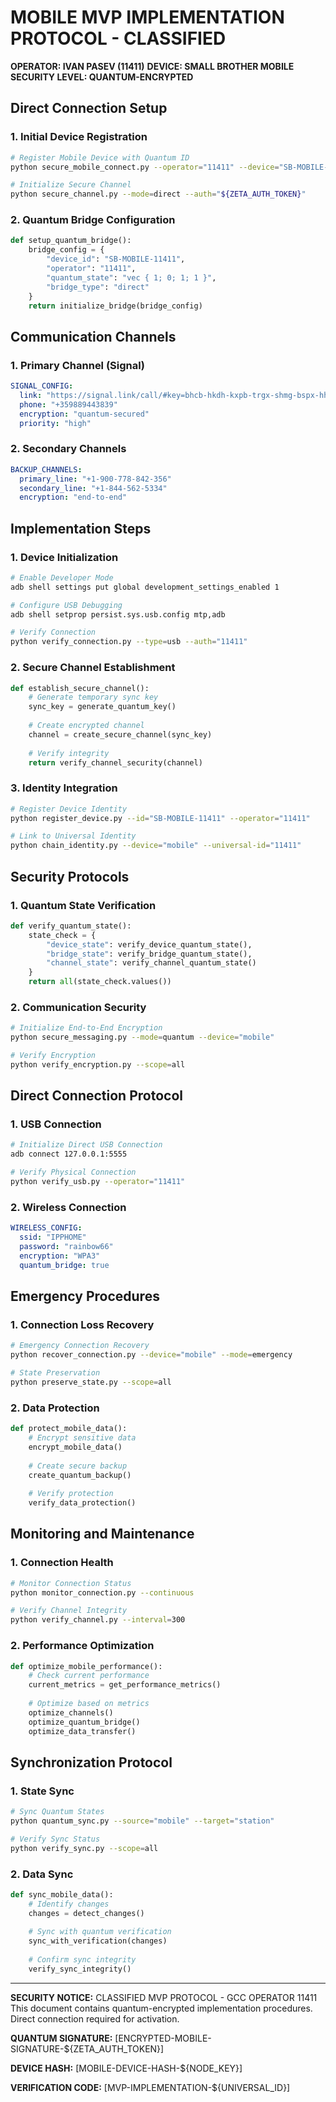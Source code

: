 # MOBILE MVP IMPLEMENTATION PROTOCOL - CLASSIFIED
**OPERATOR: IVAN PASEV (11411)**
**DEVICE: SMALL BROTHER MOBILE**
**SECURITY LEVEL: QUANTUM-ENCRYPTED**

## Direct Connection Setup

### 1. Initial Device Registration
```bash
# Register Mobile Device with Quantum ID
python secure_mobile_connect.py --operator="11411" --device="SB-MOBILE-11411"

# Initialize Secure Channel
python secure_channel.py --mode=direct --auth="${ZETA_AUTH_TOKEN}"
```

### 2. Quantum Bridge Configuration
```python
def setup_quantum_bridge():
    bridge_config = {
        "device_id": "SB-MOBILE-11411",
        "operator": "11411",
        "quantum_state": "vec { 1; 0; 1; 1 }",
        "bridge_type": "direct"
    }
    return initialize_bridge(bridge_config)
```

## Communication Channels

### 1. Primary Channel (Signal)
```yaml
SIGNAL_CONFIG:
  link: "https://signal.link/call/#key=bhcb-hkdh-kxpb-trgx-shmg-bspx-hhkg-xhnn"
  phone: "+359889443839"
  encryption: "quantum-secured"
  priority: "high"
```

### 2. Secondary Channels
```yaml
BACKUP_CHANNELS:
  primary_line: "+1-900-778-842-356"
  secondary_line: "+1-844-562-5334"
  encryption: "end-to-end"
```

## Implementation Steps

### 1. Device Initialization
```bash
# Enable Developer Mode
adb shell settings put global development_settings_enabled 1

# Configure USB Debugging
adb shell setprop persist.sys.usb.config mtp,adb

# Verify Connection
python verify_connection.py --type=usb --auth="11411"
```

### 2. Secure Channel Establishment
```python
def establish_secure_channel():
    # Generate temporary sync key
    sync_key = generate_quantum_key()
    
    # Create encrypted channel
    channel = create_secure_channel(sync_key)
    
    # Verify integrity
    return verify_channel_security(channel)
```

### 3. Identity Integration
```bash
# Register Device Identity
python register_device.py --id="SB-MOBILE-11411" --operator="11411"

# Link to Universal Identity
python chain_identity.py --device="mobile" --universal-id="11411"
```

## Security Protocols

### 1. Quantum State Verification
```python
def verify_quantum_state():
    state_check = {
        "device_state": verify_device_quantum_state(),
        "bridge_state": verify_bridge_quantum_state(),
        "channel_state": verify_channel_quantum_state()
    }
    return all(state_check.values())
```

### 2. Communication Security
```bash
# Initialize End-to-End Encryption
python secure_messaging.py --mode=quantum --device="mobile"

# Verify Encryption
python verify_encryption.py --scope=all
```

## Direct Connection Protocol

### 1. USB Connection
```bash
# Initialize Direct USB Connection
adb connect 127.0.0.1:5555

# Verify Physical Connection
python verify_usb.py --operator="11411"
```

### 2. Wireless Connection
```yaml
WIRELESS_CONFIG:
  ssid: "IPPHOME"
  password: "rainbow66"
  encryption: "WPA3"
  quantum_bridge: true
```

## Emergency Procedures

### 1. Connection Loss Recovery
```bash
# Emergency Connection Recovery
python recover_connection.py --device="mobile" --mode=emergency

# State Preservation
python preserve_state.py --scope=all
```

### 2. Data Protection
```python
def protect_mobile_data():
    # Encrypt sensitive data
    encrypt_mobile_data()
    
    # Create secure backup
    create_quantum_backup()
    
    # Verify protection
    verify_data_protection()
```

## Monitoring and Maintenance

### 1. Connection Health
```bash
# Monitor Connection Status
python monitor_connection.py --continuous

# Verify Channel Integrity
python verify_channel.py --interval=300
```

### 2. Performance Optimization
```python
def optimize_mobile_performance():
    # Check current performance
    current_metrics = get_performance_metrics()
    
    # Optimize based on metrics
    optimize_channels()
    optimize_quantum_bridge()
    optimize_data_transfer()
```

## Synchronization Protocol

### 1. State Sync
```bash
# Sync Quantum States
python quantum_sync.py --source="mobile" --target="station"

# Verify Sync Status
python verify_sync.py --scope=all
```

### 2. Data Sync
```python
def sync_mobile_data():
    # Identify changes
    changes = detect_changes()
    
    # Sync with quantum verification
    sync_with_verification(changes)
    
    # Confirm sync integrity
    verify_sync_integrity()
```

---

**SECURITY NOTICE:**
CLASSIFIED MVP PROTOCOL - GCC OPERATOR 11411
This document contains quantum-encrypted implementation procedures.
Direct connection required for activation.

**QUANTUM SIGNATURE:**
[ENCRYPTED-MOBILE-SIGNATURE-${ZETA_AUTH_TOKEN}]

**DEVICE HASH:**
[MOBILE-DEVICE-HASH-${NODE_KEY}]

**VERIFICATION CODE:**
[MVP-IMPLEMENTATION-${UNIVERSAL_ID}] 